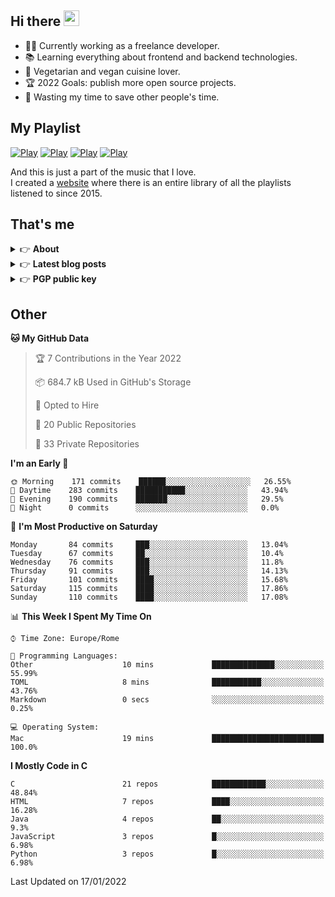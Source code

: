 <h2>Hi there <a href="https://www.gautamkrishnar.com/"><img src="https://media.giphy.com/media/hvRJCLFzcasrR4ia7z/giphy.gif" width="25px"></a></h2>

- 👨‍💻 Currently working as a freelance developer.
- :books: Learning everything about frontend and backend technologies.
- 🌱 Vegetarian and vegan cuisine lover.
- :trophy: 2022 Goals: publish more open source projects.
- :dart: Wasting my time to save other people's time.

## My Playlist
[![Play](https://user-images.githubusercontent.com/22590804/134475615-1af9fb6c-6107-439e-b08e-d367b13453df.jpg)](https://music.apple.com/it/playlist/juice/pl.u-mJy83A8tGBvZWA)
[![Play](https://user-images.githubusercontent.com/22590804/134475621-139daa7b-2ab6-4627-833a-ff820c7801e2.jpg)](https://music.apple.com/it/playlist/gym/pl.u-38oWWgbT3gryK0)
[![Play](https://user-images.githubusercontent.com/22590804/134475623-4bdb613e-246e-4320-a403-536a1c4d79d2.jpg)](https://music.apple.com/it/playlist/focus/pl.u-76oNNrBC4No3Ey)
[![Play](https://user-images.githubusercontent.com/22590804/134475619-4bbbcdd0-30c7-41da-8086-61b954b56e9d.jpg)](https://music.apple.com/it/playlist/relax/pl.u-9N9LLp3u27KNLk)

And this is just a part of the music that I love.  
I created a [website](http://simonemargiomusic.im) where there is an entire library of all the playlists listened to since 2015.

## That's me
<!-- markdownlint-disable MD033 -->
<details>
    <summary>&#128073 <b>About</b></summary><br/>

<!-- BLOG-POST-LIST:START -->
- :books: [Books](https://simonemargio.im/work/books/)
- 🎧 [Music](https://simonemargio.im/work/music/)
- 🏃‍♂️ [Sport](https://simonemargio.im/work/sport/)
- 🎬 [Show](https://simonemargio.im/work/show/)
- 🎮 [Game](https://simonemargio.im/work/game/)
- 💰 [Expenses](https://simonemargio.im/work/expenses/)
<!-- BLOG-POST-LIST:END -->
</details>

<details>
    <summary>&#128073 <b>Latest blog posts</b></summary><br/>

<!-- BLOG-POST-LIST:START -->
- [Digital legacy](https://simonemargio.im/blog/digitallegacy/)
- [Usability](https://simonemargio.im/blog/usability/)
- [Bitwarden](https://simonemargio.im/blog/bitwarden/)
- [About EXIF metadata](https://simonemargio.im/blog/aboutexifmetadata/)
- [Stop using whatsapp](https://simonemargio.im/blog/stopusingwhatsapp/)
- [Password Managers](https://simonemargio.im/blog/managepasswords/)
- [Always backup](https://simonemargio.im/blog/backup/)
- [Fix Apple Watch battery life](https://simonemargio.im/blog/fixapplewatch/)
- [Summer reading](https://simonemargio.im/blog/summer-reading/)
<!-- BLOG-POST-LIST:END -->
</details>

<!-- markdownlint-enable MD033 -->

<details>
    <summary>&#128073 <b>PGP public key</b></summary><br/>

```
-----BEGIN PGP PUBLIC KEY BLOCK-----
mQINBF/XXMYBEACjJD5ro/oGOFgHxLnEquNNVrXnQmdk0IGpygXfDgMA0NypDmDt
B0/VSYvFY7k7HsmPez5yphxFe8xrO7iPJSKFtjGHWg4BbJuoz7UGPUai2qLI7tqZ
Nzns3nbmylEQx8Q69TFQmAB2IltscciWBY4w+FrljIiJSMWtjkJbK+bO8Bp78Exn
ZMaESZJlAUoddKlRnYNUp/W4tud7Cg1/Y9hnITjwUjBmV8viwZ2B21uko/lpw0lh
hsHN+JGAgWF9LNVfwe62tF7gegmE8vnRSHIZS/YhgIayN35lJudBQYSkn/X88Be3
j4hUKa8IXzoyG7fJXYHSrCq/gJODPeI8GngyDwamcHpgg8bWGRNQSD0EoHfcgs45
KCek3+e+otbR82mu4W9oYgZ/EMda3nihrRvUs4YNrSbqTscSqmhw5NZRnJsXsqtC
aO3GxSkoYSI2W0Pt/63CUQRx/XJXTYc3EPM4Iw7EQbQQy29RDu/bQF5TAkXDZ/pA
cn3LAXxloqra31/Kgfly7npq0aXbaGQaiHNb0SRbADhE9H3IhLnE0jPHFlMPLV1b
2agO2xHJF+wvQpbp1oZNqDVdSz//I1EwTXYCuYBWO5C+HdEuivyODRd6BLKZnegM
mwO04wyNs1rkC6CFimOssautxyuMWlWPf3S2hgirDQGFzAEwRRRP0/e8BQARAQAB
tChTaW1vbmUgTWFyZ2lvIDxzaW1vbmUubWFyZ2lvQGljbG91ZC5jb20+iQJOBBMB
CAA4FiEETffb+a8/LkxWEoyputDHPjZnKowFAl/XXMYCGwMFCwkIBwIGFQoJCAsC
BBYCAwECHgECF4AACgkQutDHPjZnKoxdgA//bsouDdTySwqYRxglcssWu57FUPg4
nrz4khmmbvuI2moLSahFJ2Yc1v2qTQ3tJgatRX18Qi/Md/sFPHEa4yO8wB3Bffa4
KveTTCiiKGN1e0Iszp7Zyx5Y340lSfxM7AX6P5/I3Im6xWYyPWbQ/l6G/g4GW0EA
140ZbQvwroOyt0YcE8IMAxizOUn9ZM65oFT8p9i3L8zgPu2FN3plpsgij+AfMkW2
vkpMyu9bHGEog2d6I7nsDfnNKytXflXFLUhss3nHH2DLUKLjKSdw4Z/ueQpgpU9z
TcEdkyeXX2QIDtCXCHnGbfgIzWXxPY02tABrJs/PzwNpo8fK+V5zAyfR2lGqo1N4
EanCEjXKR4Djfm1OJlXklEr7J43mSSy8F6FvDgalG9NsQ4eQu/AkF+iyOzySgK94
b/UthoFwjoHVy9U6OYvneb+Zm/AJWb9hAzLfYBDMuUQetQ0LPahNY7L8hnxvyNTK
fCzcSM7cMefwKArD3/zwkzsAYnSB7ciiyBD9MsfAlrXUZx+tX0EGRA/uNGVn60Qx
MowC/8xmQsbdz3XAmhlOcGF8iyFnBIDAb3E+GyEHKC0n7HaTAXCgBmsEaTYcV5w3
3LO8LNT5eSiWxRIBKYxcO1/vGpRVlNBxkthBgOw6ZAIiSMSWTXRX94S9K2GAuJLW
kpGEt+RPk8Ks2sG5Ag0EX9dcxgEQAJ4Fkyh7BBgE6ggJzFrU/mS/Mj3jb+ad65xO
q0vVew6fi5GfXkwyOyXdTwndY8wWcWVC/wCcs+xd0CCE885OcUhieItaJe8m7y90
piKmkKrx1s/sYqcYph/Zq7y30KA/okwBYoxwmOncn5Kh6ZvdotG8GdHoYziHhAdd
IB3Jc5zgskse5/ZYLxBkfATIYBx1uDT3KluvJ7oe2ivEc/2eat1YpAbzcleXJLiX
2YDYyUKBpk9avmENxTjQy/VQGrx6htLtMlIHNZLFAMjae7/6vRbYjiDrMz26fD+u
OzKPc9O5Rq0H+tmlqAVcujUXzmY7SB1EKutmAAU/KpaQgSxxw/Bn/UWjhmJE+IBL
ueFSNB/OQKT8nFnn8cM89XVLFp83BqHdrYybwVk+VsCrzSUOwsy8f9coYlQ1TRbZ
z7CBKvwVb3OyiPN3/V8Km5/ehXCZc3AuQVobHCD6LGxY9lZ27kFDPovEoEytsFfM
+NZI9c8nkjGuQxyq/2VJBATPc+bMorfeSeZxzEe/IVFlogE7J30v1W6h58bxqf/r
C0PWacNq8MLI2NI++PjhIBO+ahH6rRJrE+1stU5/vVjKwluYEazWFjUqcjyBnn8f
jbUUMIHnHeipeqEIGWH8eXi4Fk/8a7KA36NgNdHj2vruMGgoFx06mWX1Xp4hcIUY
Jpus2RUzABEBAAGJAjYEGAEIACAWIQRN99v5rz8uTFYSjKm60Mc+NmcqjAUCX9dc
xgIbDAAKCRC60Mc+NmcqjF06D/98e8Kkqbd4vlEB/6Zepx4zi3G27+lmZJ7lPw7G
3a0YID889sv2tOWDTVDoKkRM29NK+v9ErbxWcUkQix5PwEPaaB6aPKfe8dEem1iU
jGEkFiwCoDvcnln+auNAf4NLos+zkQYSz5K5WU3MqBANxL/WIcEsFFoiatkO+B5U
QFcsPO4KDD5J9i+VHEnjMZBTvoZu7QQJuUv3kBB2IiTILA1/QFORfoY11WFRUeir
9v7jMio/uZXTqm94iV2GnAohDoeW7Pf8+uXkFuceinYedEVSUljths8ztC1diK/J
l52OPDv96N3gjtz9pMEofrAQuLz7W+sOWriZ3VzzetFu+ozU2LFff5H/lcEC3sIs
DrbFH/rLf7UlreTUTBQ2d6QwwlaZkfE4JDWhVxUFdFCpl5yVQI2SUim6ZnEbRTAx
bvVQ47AuqTw3+D6Z9+eWc52jKC0oaFZDEWxNqH7l+mtDrg3MggFdIa4f7tlJlBqM
nINMfSR+QliyPinFBTWZCz+gRfkm1A+m1mXc7FuyzdXiczTkB4rjMIqw/RnVEJjB
B/RPjb5vO8Fby7/AXacgNpyWY02Ueod4QvpLrDK9Xf1DgH9UIhSPoqzm6lBH/HyQ
gtq8sSWrriXuxYeIMfDDOMLt6AdIdVsY+nnwyLuC18CDF2J4XzKJSLYEdifj+wd9
aLtJVw==
=xKg+
-----END PGP PUBLIC KEY BLOCK-----
```    
</details>

## Other

<!--START_SECTION:waka-->
**🐱 My GitHub Data** 

> 🏆 7 Contributions in the Year 2022
 > 
> 📦 684.7 kB Used in GitHub's Storage 
 > 
> 💼 Opted to Hire
 > 
> 📜 20 Public Repositories 
 > 
> 🔑 33 Private Repositories  
 > 
**I'm an Early 🐤** 

```text
🌞 Morning    171 commits    ██████░░░░░░░░░░░░░░░░░░░   26.55% 
🌆 Daytime    283 commits    ███████████░░░░░░░░░░░░░░   43.94% 
🌃 Evening    190 commits    ███████░░░░░░░░░░░░░░░░░░   29.5% 
🌙 Night      0 commits      ░░░░░░░░░░░░░░░░░░░░░░░░░   0.0%

```
📅 **I'm Most Productive on Saturday** 

```text
Monday       84 commits     ███░░░░░░░░░░░░░░░░░░░░░░   13.04% 
Tuesday      67 commits     ██░░░░░░░░░░░░░░░░░░░░░░░   10.4% 
Wednesday    76 commits     ███░░░░░░░░░░░░░░░░░░░░░░   11.8% 
Thursday     91 commits     ███░░░░░░░░░░░░░░░░░░░░░░   14.13% 
Friday       101 commits    ████░░░░░░░░░░░░░░░░░░░░░   15.68% 
Saturday     115 commits    ████░░░░░░░░░░░░░░░░░░░░░   17.86% 
Sunday       110 commits    ████░░░░░░░░░░░░░░░░░░░░░   17.08%

```


📊 **This Week I Spent My Time On** 

```text
⌚︎ Time Zone: Europe/Rome

💬 Programming Languages: 
Other                    10 mins             ██████████████░░░░░░░░░░░   55.99% 
TOML                     8 mins              ███████████░░░░░░░░░░░░░░   43.76% 
Markdown                 0 secs              ░░░░░░░░░░░░░░░░░░░░░░░░░   0.25%

💻 Operating System: 
Mac                      19 mins             █████████████████████████   100.0%

```

**I Mostly Code in C** 

```text
C                        21 repos            ████████████░░░░░░░░░░░░░   48.84% 
HTML                     7 repos             ████░░░░░░░░░░░░░░░░░░░░░   16.28% 
Java                     4 repos             ██░░░░░░░░░░░░░░░░░░░░░░░   9.3% 
JavaScript               3 repos             █░░░░░░░░░░░░░░░░░░░░░░░░   6.98% 
Python                   3 repos             █░░░░░░░░░░░░░░░░░░░░░░░░   6.98%

```



 Last Updated on 17/01/2022
<!--END_SECTION:waka-->



